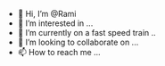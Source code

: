 - 👋 Hi, I’m @Rami
- 👀 I’m interested in ...
- 🌱 I’m currently on a fast speed train ..
- 💞️ I’m looking to collaborate on ...
- 📫 How to reach me ...

<!---
RamiS24/RamiS24 is a ✨ special ✨ repository because its `README.md` (this file) appears on your GitHub profile.
You can click the Preview link to take a look at your changes.
--->
